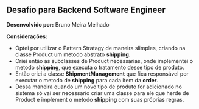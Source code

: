 ## Desafio para Backend Software Engineer

**Desenvolvido por:** Bruno Meira Melhado

__Considerações:__

- Optei por utilizar o Pattern Stratagy de maneira slimples, criando na classe Product um metodo abstrato **shipping**.
- Criei então as subclasses de Product necessarias, onde implementei o metodo **shipping**, que executa o tratamento desse tipo de produto.
- Então criei a classe **ShipmentManagement** que fica responsável por executar o metodo de **shipping** para cada item da **order**.
- Dessa maneira quando um novo tipo de produto for adicionado no sistema só vai ser necessario criar uma classe para ele que herde de Product e implement o metodo **shipping** com suas próprias regras.
